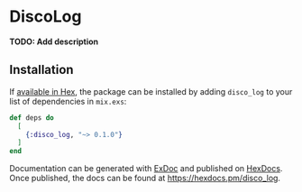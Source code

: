 # DiscoLog

**TODO: Add description**

## Installation

If [available in Hex](https://hex.pm/docs/publish), the package can be installed
by adding `disco_log` to your list of dependencies in `mix.exs`:

```elixir
def deps do
  [
    {:disco_log, "~> 0.1.0"}
  ]
end
```

Documentation can be generated with [ExDoc](https://github.com/elixir-lang/ex_doc)
and published on [HexDocs](https://hexdocs.pm). Once published, the docs can
be found at <https://hexdocs.pm/disco_log>.

